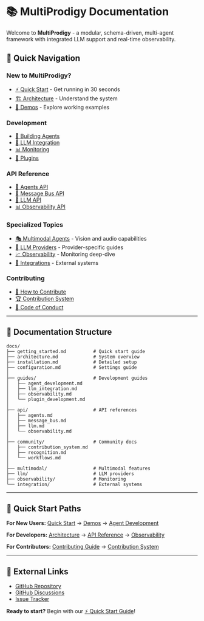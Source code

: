 # 📚 MultiProdigy Documentation

Welcome to **MultiProdigy** - a modular, schema-driven, multi-agent framework with integrated LLM support and real-time observability.

## 🚀 Quick Navigation

### **New to MultiProdigy?**
- [⚡ Quick Start](getting_started.md) - Get running in 30 seconds
- [🏗️ Architecture](architecture.md) - Understand the system
- [🎯 Demos](../demo/README.md) - Explore working examples

### **Development**
- [🤖 Building Agents](guides/agent_development.md)
- [🧠 LLM Integration](guides/llm_integration.md)
- [📊 Monitoring](guides/observability.md)
- [🔌 Plugins](guides/plugin_development.md)

### **API Reference**
- [🤖 Agents API](api/agents.md)
- [🚌 Message Bus API](api/message_bus.md)
- [🧠 LLM API](api/llm.md)
- [📊 Observability API](api/observability.md)

### **Specialized Topics**
- [🎭 Multimodal Agents](multimodal/) - Vision and audio capabilities
- [🔗 LLM Providers](llm/) - Provider-specific guides
- [📈 Observability](observability/) - Monitoring deep-dive
- [🔌 Integrations](integration/) - External systems

### **Contributing**
- [🤝 How to Contribute](../CONTRIBUTING.md)
- [🏆 Contribution System](community/contribution_system.md)
- [📜 Code of Conduct](../CODE_OF_CONDUCT.md)

---

## 📁 Documentation Structure

```
docs/
├── getting_started.md          # Quick start guide
├── architecture.md             # System overview
├── installation.md             # Detailed setup
├── configuration.md            # Settings guide
│
├── guides/                     # Development guides
│   ├── agent_development.md
│   ├── llm_integration.md
│   ├── observability.md
│   └── plugin_development.md
│
├── api/                        # API references
│   ├── agents.md
│   ├── message_bus.md
│   ├── llm.md
│   └── observability.md
│
├── community/                  # Community docs
│   ├── contribution_system.md
│   ├── recognition.md
│   └── workflows.md
│
├── multimodal/                 # Multimodal features
├── llm/                        # LLM providers
├── observability/              # Monitoring
└── integration/                # External systems
```

---

## 🎯 Quick Start Paths

**For New Users:** [Quick Start](getting_started.md) → [Demos](../demo/README.md) → [Agent Development](guides/agent_development.md)

**For Developers:** [Architecture](architecture.md) → [API Reference](api/) → [Observability](guides/observability.md)

**For Contributors:** [Contributing Guide](../CONTRIBUTING.md) → [Contribution System](community/contribution_system.md)

---

## 🔗 External Links

- [GitHub Repository](https://github.com/Abhay-Cerberus/MultiProdigy)
- [GitHub Discussions](https://github.com/Abhay-Cerberus/MultiProdigy/discussions)
- [Issue Tracker](https://github.com/Abhay-Cerberus/MultiProdigy/issues)

**Ready to start?** Begin with our [⚡ Quick Start Guide](getting_started.md)!